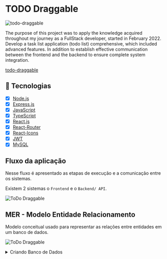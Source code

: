 # TODO Draggable

![todo-draggable](https://github.com/filho-flavio/ToDoFullStack/assets/113551879/44edde66-e594-49ef-a48c-3c3d159d03b7)

The purpose of this project was to apply the knowledge acquired throughout my journey as a FullStack developer, started in February 2022.
Develop a task list application (todo list) comprehensive, which included advanced features. In addition to establish effective communication between the frontend and the backend to ensure complete system integration.

[todo-draggable](https://github.com/filho-flavio/ToDoFullStack/assets/113551879/fe33bb62-2205-4076-aa28-5999137f9210)

## :rocket: Tecnologias

- [x] [Node.js](https://nodejs.org)
- [x] [Express.js](https://expressjs.com/pt-br/)
- [x] [JavaScript](https://developer.mozilla.org/pt-BR/docs/Web/JavaScript)
- [x] [TypeScript](https://www.typescriptlang.org)
- [x] [React.js](https://react.dev/)
- [x] [React-Router](https://reactrouter.com/en/main)
- [x] [React-Icons](https://react-icons.github.io/react-icons/)
- [x] [JWT](https://jwt.io/)
- [x] [MySQL](https://www.mysql.com/)

## Fluxo da aplicação

Nesse fluxo é apresentado as etapas de execução e a comunicação entre os sistemas.

Existem 2 sistemas o `Frontend` e o `Backend/ API`.

![ToDo Draggable](https://github.com/filho-flavio/ToDoFullStack/assets/113551879/2f7a49a8-00d2-4a91-b378-1cf187bfbd84)


  ## MER - Modelo Entidade Relacionamento
  Modelo conceitual usado para representar as relações entre entidades em um banco de dados.
  
  ![ToDo Draggable](https://github.com/filho-flavio/ToDoFullStack/assets/113551879/9c3b6c0c-9bdc-4e9e-b637-6ab6e0eb3145)

<details>
  <summary>Criando Banco de Dados</summary>
  
  ## Criando Banco de Dados

  ```
    create database todo;
  ```

  ### Criando tabelas do banco
  São três tabelas.
  Tabela tasks:
   ```
    CREATE TABLE tasks (
      id INT NOT NULL AUTO_INCREMENT,
      text TEXT,
      data_abertura DATETIME,
      schedule DATETIME,
      user_owner INT,
      assigned_to INT,
      list_id INT NOT NULL,
      position INT,
      PRIMARY KEY (id),
      INDEX fk_user_owner (user_owner),
      INDEX fk_assigned_to (assigned_to),
      CONSTRAINT fk_user_owner FOREIGN KEY (user_owner) REFERENCES users (id),
      CONSTRAINT fk_assigned_to FOREIGN KEY (assigned_to) REFERENCES users (id),
      CONSTRAINT fk_list_id FOREIGN KEY (list_id) REFERENCES tasks_list (list_id)
);
  ```

  Tabela tasks_list:
  ```
    CREATE TABLE tasks_list (
      list_id INT NOT NULL AUTO_INCREMENT,
      list_title VARCHAR(100) NOT NULL,
      qtd_tasks INT,
      list_user_owner INT,
      PRIMARY KEY (list_id),
      INDEX fk_list_user_owner (list_user_owner),
      CONSTRAINT fk_list_user_owner FOREIGN KEY (list_user_owner) REFERENCES users (id)
);
  ```

Tabela users:
 ```
  CREATE TABLE users (
    id INT NOT NULL AUTO_INCREMENT,
    fullName VARCHAR(255),
    username VARCHAR(255),
    password VARCHAR(255),
    gender VARCHAR(255),
    profilePic VARCHAR(255),
    backgroundColor VARCHAR(255),
    PRIMARY KEY (id)
);

 ```
</details>
